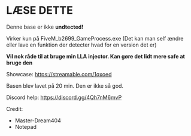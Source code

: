 # LÆSE DETTE
Denne base er ikke **undtected!**

Virker kun på FiveM_b2699_GameProcess.exe (Det kan man self ændre eller lave en funktion der detecter hvad for en version det er)

**Vil nok råde til at bruge min LLA injector. Kan gøre det lidt mere safe at bruge den**

Showcase: https://streamable.com/1qxoed

Basen blev lavet på 20 min. Den er ikke så god.

Discord help: https://discord.gg/4Qh7nM6mvP

Credit:
* Master-Dream404
* Notepad
